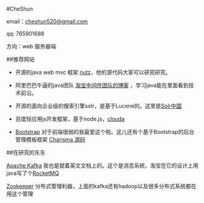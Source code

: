 #CheShun

email：cheshun520@gmail.com

qq: 765901688

方向：web 服务器端

##推荐网站

- 开源的java web mvc 框架 [nutz](http://nutzam.github.com/nutz/)，他的源代码大家可以研究研究。

- 阿里巴巴牛逼的java团队 [淘宝中间件团队的博客](http://jm-blog.aliapp.com/) ，学习java能在里面看到技术前沿。

- 开源的面向企业级的搜索引擎solr，是基于Lucene的。这里是[Solr中国](http://www.solr.cc/blog/)

- 百度轻应用js开发框架，基于node.js，[clouda](http://cloudajs.org/docs/step1_getting_started)

- [Bootstrap](http://www.bootcss.com/)
对于前端很弱的我最爱这个啦。这儿还有个基于Bootstrap的后台管理模板框架
[Charisma](http://usman.it/themes/charisma/index.html),[源码](https://github.com/usmanhalalit/charisma)

##在研究的东东

[Apache Kafka](http://kafka.apache.org/) 
我也是就着英文文档上的。这个是消息系统，淘宝在它的设计上用java写了个[RocketMQ](https://github.com/alibaba/RocketMQ)

[Zookeeper](http://zookeeper.apache.org/)
分布式管理利器，上面的kafka还有hadoop以及很多分布式系统都在用这个管理



